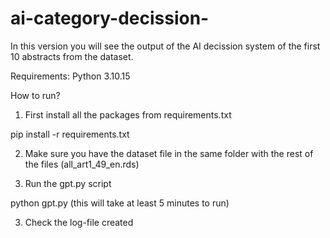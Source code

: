 # ai-category-decission-

In this version you will see the output of the AI decission system of the first 10 abstracts from the dataset.


Requirements:
Python 3.10.15

How to run?

1. First install all the packages from requirements.txt

pip install -r requirements.txt

2. Make sure you have the dataset file in the same folder with the rest of the files (all_art1_49_en.rds) 

3. Run the gpt.py script

python gpt.py (this will take at least 5 minutes to run)

3. Check the log-file created
